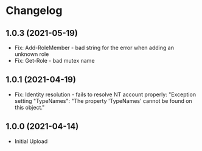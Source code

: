 ﻿# Changelog

## 1.0.3 (2021-05-19)

+ Fix: Add-RoleMember - bad string for the error when adding an unknown role
+ Fix: Get-Role - bad mutex name

## 1.0.1 (2021-04-19)

+ Fix: Identity resolution - fails to resolve NT account properly: "Exception setting "TypeNames": "The property 'TypeNames' cannot be found on this object."

## 1.0.0 (2021-04-14)
 
+ Initial Upload
